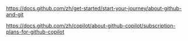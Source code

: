 https://docs.github.com/zh/get-started/start-your-journey/about-github-and-git

https://docs.github.com/zh/copilot/about-github-copilot/subscription-plans-for-github-copilot

